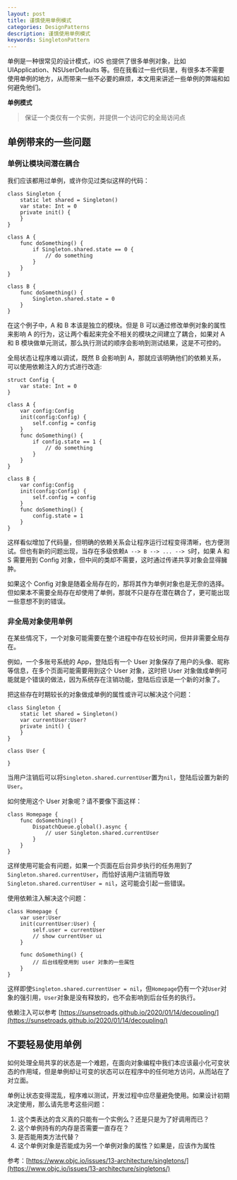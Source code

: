 ```yaml
---
layout: post
title: 谨慎使用单例模式
categories: DesignPatterns
description: 谨慎使用单例模式
keywords: SingletonPattern
---
```


单例是一种很常见的设计模式，iOS 也提供了很多单例对象，比如 UIApplication、NSUserDefaults 等。但在我看过一些代码里，有很多本不需要使用单例的地方，从而带来一些不必要的麻烦，本文用来讲述一些单例的弊端和如何避免他们。

**单例模式**

> 保证一个类仅有一个实例，并提供一个访问它的全局访问点

## 单例带来的一些问题

### 单例让模块间潜在耦合

我们应该都用过单例，或许你见过类似这样的代码：

```
class Singleton {
    static let shared = Singleton()
    var state: Int = 0
    private init() {
    }
}

class A {
    func doSomething() {
        if Singleton.shared.state == 0 {
            // do something
        }
    }
}

class B {
    func doSomething() {
        Singleton.shared.state = 0
    }
}
```

在这个例子中，A 和 B 本该是独立的模块。但是 B 可以通过修改单例对象的属性来影响 A 的行为，这让两个看起来完全不相关的模块之间建立了耦合，如果对 A 和 B 模块做单元测试，那么执行测试的顺序会影响到测试结果，这是不可控的。

全局状态让程序难以调试，既然 B 会影响到 A，那就应该明确他们的依赖关系，可以使用依赖注入的方式进行改造:

```
struct Config {
    var state: Int = 0
}

class A {
    var config:Config
    init(config:Config) {
        self.config = config
    }
    func doSomething() {
        if config.state == 1 {
            // do something
        }
    }
}

class B {
    var config:Config
    init(config:Config) {
        self.config = config
    }
    func doSomething() {
        config.state = 1
    }
}
```

这样看似增加了代码量，但明确的依赖关系会让程序运行过程变得清晰，也方便测试。但也有新的问题出现，当存在多级依赖`A --> B --> ... --> S`时，如果 A 和 S 需要用到 Config 对象，但中间的类却不需要，这时通过传递共享对象会显得臃肿。

如果这个 Config 对象是随着全局存在的，那将其作为单例对象也是无奈的选择。但如果本不需要全局存在却使用了单例，那就不只是存在潜在耦合了，更可能出现一些意想不到的错误。

### 非全局对象使用单例

在某些情况下，一个对象可能需要在整个进程中存在较长时间，但并非需要全局存在。

例如，一个多账号系统的 App，登陆后有一个 User 对象保存了用户的头像、昵称等信息，在多个页面可能需要用到这个 User 对象，这时把 User 对象做成单例可能就是个错误的做法，因为系统存在注销功能，登陆后应该是一个新的对象了。

把这些存在时期较长的对象做成单例的属性或许可以解决这个问题：

```
class Singleton {
    static let shared = Singleton()
    var currentUser:User?
    private init() {
    }
}

class User {

}
```
当用户注销后可以将`Singleton.shared.currentUser`置为`nil`，登陆后设置为新的`User`。

如何使用这个 User 对象呢？请不要像下面这样：
```
class Homepage {
    func doSomething() {
        DispatchQueue.global().async {
            // user Singleton.shared.currentUser
        }
    }
}
```
这样使用可能会有问题，如果一个页面在后台异步执行的任务用到了`Singleton.shared.currentUser`，而恰好该用户注销而导致`Singleton.shared.currentUser = nil`，这可能会引起一些错误。

使用依赖注入解决这个问题：
```
class Homepage {
    var user:User
    init(currentUser:User) {
        self.user = currentUser
        // show currentUser ui
    }
    
    func doSomething() {
        // 后台线程使用到 user 对象的一些属性
    }
}
```
这样即使`Singleton.shared.currentUser = nil`，但`Homepage`仍有一个对`User`对象的强引用，`User`对象是没有释放的，也不会影响到后台任务的执行。

依赖注入可以参考 [https://sunsetroads.github.io/2020/01/14/decoupling/](https://sunsetroads.github.io/2020/01/14/decoupling/)

## 不要轻易使用单例

如何处理全局共享的状态是一个难题，在面向对象编程中我们本应该最小化可变状态的作用域，但是单例却让可变的状态可以在程序中的任何地方访问，从而站在了对立面。

单例让状态变得混乱，程序难以测试，开发过程中应尽量避免使用。如果设计初期决定使用，那么请先思考这些问题：

1. 这个类表达的含义真的只能有一个实例么？还是只是为了好调用而已？
2. 这个单例持有的内存是否需要一直存在？
3. 是否能用类方法代替？
4. 这个单例对象是否能成为另一个单例对象的属性？如果是，应该作为属性

参考：[https://www.objc.io/issues/13-architecture/singletons/](https://www.objc.io/issues/13-architecture/singletons/)
